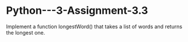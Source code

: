 # Python---3-Assignment-3.3
Implement a function longestWord() that takes a list of words and returns the longest one.
